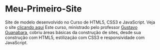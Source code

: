 # Meu-Primeiro-Site
Site de modelo desenvolvido no Curso de HTML5, CSS3 e JavaScript.
Veja o site [clicando aqui](https://davinakamuracardoso.github.io/Meu-Primeiro-Site/)
Este curso, ministrado pelo professor [Gustavo Guanabara](https://github.com/gustavoguanabara), cobriu áreas básicas da construção de sites, desde sua construção com HTML5, estilização com CSS3 e responsividade com JavaScript.
